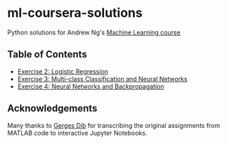 # ml-coursera-solutions
Python solutions for Andrew Ng's [Machine Learning course](https://www.coursera.org/learn/machine-learning/)

## Table of Contents
- [Exercise 2: Logistic Regression](https://github.com/danielgrijalva/ml-coursera-solutions/blob/master/exercise-2/exercise2.ipynb)
- [Exercise 3: Multi-class Classification and Neural Networks](https://github.com/danielgrijalva/ml-coursera-solutions/blob/master/exercise-3/exercise3.ipynb)
- [Exercise 4: Neural Networks and Backpropagation](https://github.com/danielgrijalva/ml-coursera-solutions/blob/master/exercise-4/exercise4.ipynb)

## Acknowledgements
Many thanks to [Gerges Dib](https://github.com/dibgerge/ml-coursera-python-assignments) for transcribing the original assignments from MATLAB code to interactive Jupyter Notebooks.
